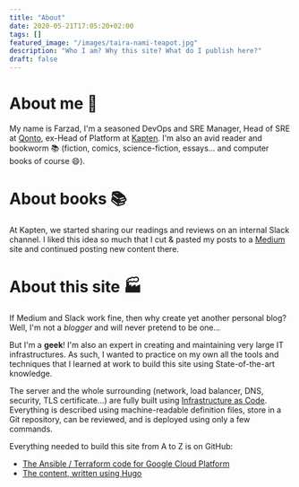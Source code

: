 ```yaml
---
title: "About"
date: 2020-05-21T17:05:20+02:00
tags: []
featured_image: "/images/taira-nami-teapot.jpg"
description: "Who I am? Why this site? What do I publish here?"
draft: false
---
```


# About me :man:

My name is Farzad, I'm a seasoned DevOps and SRE Manager, Head of SRE at [Qonto](https://qonto.com), ex-Head of Platform
at [Kapten](https://kapten.com). I'm also an avid reader and bookworm :books: (fiction, comics, science-fiction, essays… and computer books of course :smile:).

# About books :books:

At Kapten, we started sharing our readings and reviews on an internal Slack channel.
I liked this idea so much that I cut & pasted my posts to a [Medium](https://medium.com/les-lectures-de-farzad) site
and continued posting new content there.

# About this site :factory:

If Medium and Slack work fine, then why create yet another personal blog?
Well, I'm not a *blogger* and will never pretend to be one…
 
But I'm a **geek**! I'm also an
expert in creating and maintaining very large IT infrastructures. As such, I wanted to practice
on my own all the tools and techniques that I learned at work to build this site using State-of-the-art knowledge.

The server and the whole surrounding (network, load balancer, DNS, security, TLS certificate…) are
fully built using [Infrastructure as Code](https://en.wikipedia.org/wiki/Infrastructure_as_code).
Everything is described using machine-readable definition files, store in a Git repository, can
be reviewed, and is deployed using only a few commands.

Everything needed to build this site from A to Z is on GitHub:
* [The Ansible / Terraform code for Google Cloud Platform](https://github.com/Farzy/self-config)
* [The content, written using Hugo](https://github.com/Farzy/farzy.org)
